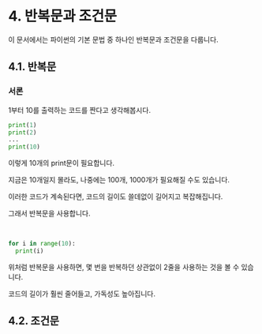 # 4. 반복문과 조건문

이 문서에서는 파이썬의 기본 문법 중 하나인 반복문과 조건문을 다룹니다.

## 4.1. 반복문

### 서론

1부터 10를 출력하는 코드를 짠다고 생각해봅시다.

```python
print(1)
print(2)
...
print(10)
```

이렇게 10개의 print문이 필요합니다.

지금은 10개일지 몰라도, 나중에는 100개, 1000개가 필요해질 수도 있습니다.

이러한 코드가 계속된다면, 코드의 길이도 쓸데없이 길어지고 복잡해집니다.

그래서 반복문을 사용합니다.

<br>

```python
for i in range(10):
  print(i)
```

위처럼 반복문을 사용하면, 몇 번을 반복하던 상관없이 2줄을 사용하는 것을 볼 수 있습니다.

코드의 길이가 훨씬 줄어들고, 가독성도 높아집니다.

## 4.2. 조건문
